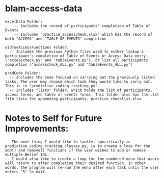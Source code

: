 # blam-access-data
    excelData Folder:
        -- Includes the record of participants' completion of Table of Events
        -- Includes "practice_accesscheck.xlsx" which has the record of both "ACCESS" and "TABLE OF EVENTS" completion

    oldToeAccessFunctions Folder:
      -- Includes the previous Python files used to either lookup a participant's completion of Table of Events or Access Data entry ('accesscheck.py' and 'tableEvents.py'), or list all participants' completion ('accesscheck_ALL.py' and 'tableEvents_ALL.py')

    predCode Folder:
      -- Includes the code focused on carrying out the previously listed tasks. The user may choose which task they would like to carry out. This is in "predictive_coding_tracking.py".
      -- Includes "lists" folder, which holds the list of participants, access forms, and table of events forms. This folder also has the .txt file lists for appending participants. practice_checklist.xlsx

# Notes to Self for Future Improvements:

    -- The next thing I would like to tackle, specifically in predictive_coding_tracking_classes.py, is to create a loop for the add() and remove() functions if the user wishes to add or remove multiple Belief IDs.
    -- I would also like to create a loop for the numbered menu that users will return to after completing their desired function. In other words, the program will re-run the menu after each task until the user enters "5" to exit.
